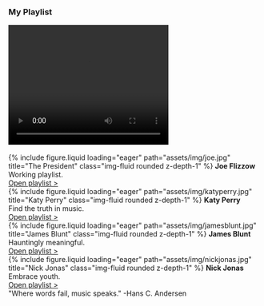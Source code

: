 <h3>My Playlist</h3>

<script>
    document.addEventListener('DOMContentLoaded', function() {
        const links = [
            'https://youtu.be/uWeqeQkjLto',
            'https://youtu.be/gh41Wxez9PE',
            'https://youtu.be/x1yOGhnmYfI',
            'https://youtu.be/ffuPKpaLjLg'
        ];
        function getRandomLink() {
            const randomIndex = Math.floor(Math.random() * links.length);
            return links[randomIndex];
        }
        const anchor = document.getElementById('randomLink');
        anchor.href = getRandomLink();
    });
</script>

<video width="320" height="240" controls>
  <source src="~/assets/video/James-Blunt-1973-[Simona].mp4" type="video/mp4">
Your browser does not support the video tag.
</video>
</br></br>

<div class="row">
    <div class="col-sm mt-3 mt-md-0">
        {% include figure.liquid loading="eager" path="assets/img/joe.jpg" title="The President" class="img-fluid rounded z-depth-1" %}
        <b>Joe Flizzow</b><br>Working playlist.<br><a href="https://youtu.be/yOOVufv09vk?list=PLCtMYx7FhoE3vAZTbyDVtpn5m8nw_CRVY">Open playlist ></a>
    </div>
    <div class="col-sm mt-3 mt-md-0">
        {% include figure.liquid loading="eager" path="assets/img/katyperry.jpg" title="Katy Perry" class="img-fluid rounded z-depth-1" %}
        <b>Katy Perry</b><br>Find the truth in music.<br><a href="https://youtu.be/Um7pMggPnug">Open playlist ></a>
    </div>
    <div class="col-sm mt-3 mt-md-0">
        {% include figure.liquid loading="eager" path="assets/img/jamesblunt.jpg" title="James Blunt" class="img-fluid rounded z-depth-1" %}
        <b>James Blunt</b><br>Hauntingly meaningful.<br><a id="randomLink" href="#">Open playlist ></a>
    </div>
    <div class="col-sm mt-3 mt-md-0">
        {% include figure.liquid loading="eager" path="assets/img/nickjonas.jpg" title="Nick Jonas" class="img-fluid rounded z-depth-1" %}
        <b>Nick Jonas</b><br>Embrace youth.<br><a href="https://youtu.be/5KNEZJ6KkLI">Open playlist ></a>
    </div>
</div>
<div class="caption">
    "Where words fail, music speaks." -Hans C. Andersen
</div>
